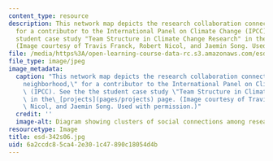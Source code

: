 ```yaml
---
content_type: resource
description: This network map depicts the research collaboration connections, or "neighborhood,"
  for a contributor to the International Panel on Climate Change (IPCC). See the the
  student case study "Team Structure in Climate Change Research" in the projects page.
  (Image courtesy of Travis Franck, Robert Nicol, and Jaemin Song. Used with permission.)
file: /media/https%3A/open-learning-course-data-rc.s3.amazonaws.com/esd-342-advanced-system-architecture-spring-2006/6a2ccdc85ca42e301c47890c18054d4b_esd-342s06.jpg
file_type: image/jpeg
image_metadata:
  caption: "This network map depicts the research collaboration connections, or \"\
    neighborhood,\" for a contributor to the International Panel on Climate Change\
    \ (IPCC). See the the student case study \"Team Structure in Climate Change Research\"\
    \ in the\_[projects](pages/projects) page. (Image courtesy of Travis Franck, Robert\
    \ Nicol, and Jaemin Song. Used with permission.)"
  credit: ''
  image-alt: Diagram showing clusters of social connections among researchers.
resourcetype: Image
title: esd-342s06.jpg
uid: 6a2ccdc8-5ca4-2e30-1c47-890c18054d4b
---
```

